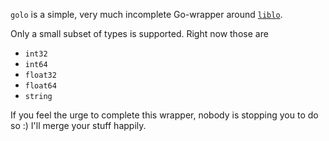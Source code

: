 `golo` is a simple, very much incomplete Go-wrapper around [`liblo`](http://liblo.sourceforge.net/).

Only a small subset of types is supported. Right now those are

* `int32`
* `int64`
* `float32`
* `float64`
* `string`

If you feel the urge to complete this wrapper, nobody is stopping you to do so :) I'll merge your stuff happily.


